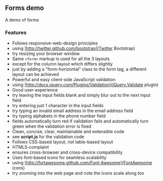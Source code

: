 Forms demo
----------
A demo of forms

### Features

*	Follows responsive-web-design principles
*	using [http://twitter.github.com/bootstrap](Twitter Bootstrap)
*	try resizing your browser window
*	Same `<form>` markup is used for all the 3 layouts
*	except for the column layout which differs slightly
*	just by adding a "form-horizontal" class to the form tag, a different layout can be achieved
*	Powerful and easy client-side JavaScript validation
*	using [http://docs.jquery.com/Plugins/Validation](jQuery.Validate plugin)
*	Good user-experience
*	try leaving the input fields blank and simply blur out to the next input field
*	try entering just 1 character in the input fields
*	try typing an invalid email address in the email address field
*	try typing alphabets in the phone number field
*	fields automatically turn red if validation fails and automatically turn green when the validation error is fixed
*	Clean, concise, clear, maintainable and extensible code
*	see **script.js** for the validation code
*	Follows CSS-based layout, not table-based layout
*	HTML5-complaint 
*	ensures cross-browser and cross-device compatibility
*	Uses font-based icons for seamless scalability
*	using [http://fortawesome.github.com/Font-Awesome](FontAwesome icons)
*	try zooming into the web page and note the icons scale along too

